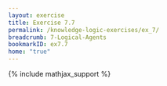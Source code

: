 ```yaml
---
layout: exercise
title: Exercise 7.7
permalink: /knowledge-logic-exercises/ex_7/
breadcrumb: 7-Logical-Agents
bookmarkID: ex7.7
home: "true"
---
```


{% include mathjax_support %}


